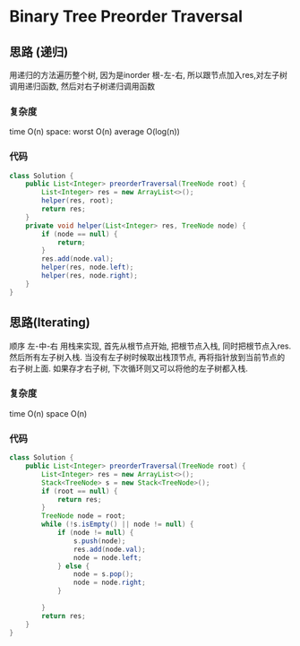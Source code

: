 # Binary Tree Preorder Traversal
## 思路 (递归)
用递归的方法遍历整个树, 因为是inorder 根-左-右, 所以跟节点加入res,对左子树调用递归函数,  然后对右子树递归调用函数
### 复杂度
time O(n) space: worst O(n) average O(log(n))

### 代码
```java
class Solution {
    public List<Integer> preorderTraversal(TreeNode root) {
        List<Integer> res = new ArrayList<>();
        helper(res, root);
        return res;
    }
    private void helper(List<Integer> res, TreeNode node) {
        if (node == null) {
            return;
        }
        res.add(node.val);
        helper(res, node.left);
        helper(res, node.right);
    }
}
```
## 思路(Iterating)
顺序 左-中-右
用栈来实现, 首先从根节点开始, 把根节点入栈, 同时把根节点入res.然后所有左子树入栈. 当没有左子树时候取出栈顶节点, 再将指针放到当前节点的右子树上面. 如果存才右子树, 下次循环则又可以将他的左子树都入栈.
### 复杂度
time O(n) space O(n)
### 代码
```java
class Solution {
    public List<Integer> preorderTraversal(TreeNode root) {
        List<Integer> res = new ArrayList<>();
        Stack<TreeNode> s = new Stack<TreeNode>();
        if (root == null) {
            return res;
        }
        TreeNode node = root;
        while (!s.isEmpty() || node != null) {
            if (node != null) {
                s.push(node);
                res.add(node.val);
                node = node.left;
            } else {
                node = s.pop();
                node = node.right;
            }
            
        }
        return res;
    }
}
```
